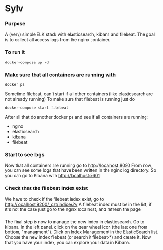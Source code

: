 # Sylv
### Purpose
A (very) simple ELK stack with elasticsearch, kibana and filebeat.
The goal is to collect all access logs from the nginx container.
### To run it
```
docker-compose up -d
```
### Make sure that all containers are running with
```
docker ps
```
Sometime filebeat, can't start if all other containers (like elasticsearch are not already running) 
To make sure that filebeat is running just do
```
docker-compose start filebeat
```
After all that do another docker ps and see if all containers are running:
* nginx
* elasticsearch
* kibana
* filebeat
### Start to see logs
Now that all containers are running go to [http://localhost:8080](http://localhost:8080)
From now, you can see some logs that have been written in the nginx log directory.
So you can go to Kibana with [http://localhost:5601](http://localhost:5601)
### Check that the filebeat index exist
We have to check if the filebeat index exist, go to [http://localhost:9200/_cat/indices?v](http://localhost:9200/_cat/indices?v)
A filebeat index must be in the list, if it's not the case just go to the nginx localhost, and refresh the page
### 
The final step is now to manage the new index in elasticsearch. Go to kibana. In the left panel, click on the gear wheel icon
(the last one from bottom, "managment"). Click on Index Management in the ElasticSearch list. Choose the new index filebeat
(or search it filebeat-*) and create it.
Now that you have your index, you can explore your data in Kibana.